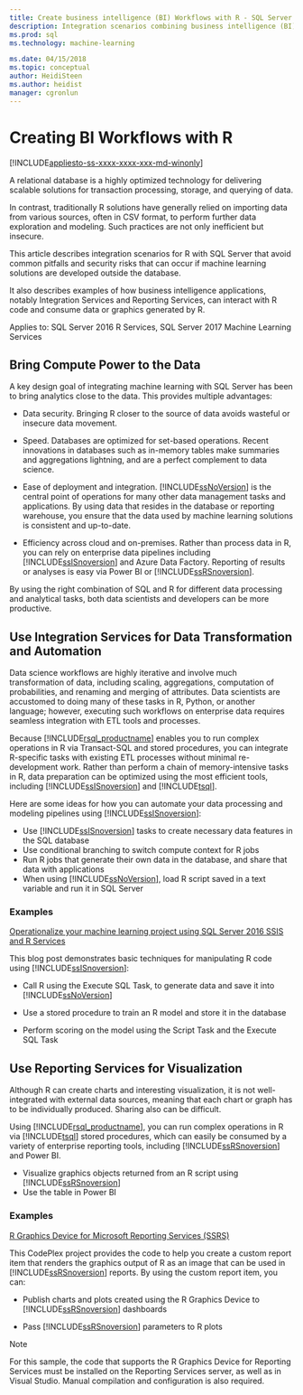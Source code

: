 ```yaml
---
title: Create business intelligence (BI) Workflows with R - SQL Server Machine Learning Services
description: Integration scenarios combining business intelligence (BI) and R language support in SQL Server and SQL Server Integration Services (SSIS).
ms.prod: sql
ms.technology: machine-learning

ms.date: 04/15/2018  
ms.topic: conceptual
author: HeidiSteen
ms.author: heidist
manager: cgronlun
---
```

# Creating BI Workflows with R
[!INCLUDE[appliesto-ss-xxxx-xxxx-xxx-md-winonly](../../includes/appliesto-ss-xxxx-xxxx-xxx-md-winonly.md)]

A relational database is a highly optimized technology for delivering scalable solutions for transaction processing, storage, and querying of data.

In contrast, traditionally R solutions have generally relied on importing data from various sources, often in CSV format, to perform further data exploration and modeling. Such practices are not only inefficient but insecure.

This article describes integration scenarios for R with SQL Server that avoid common pitfalls and security risks that can occur if machine learning solutions are developed outside the database.

It also describes examples of how business intelligence applications, notably Integration Services and Reporting Services, can interact with R code and consume data or graphics generated by R.

Applies to: SQL Server 2016 R Services, SQL Server 2017 Machine Learning Services

## Bring Compute Power to the Data

A key design goal of integrating machine learning with SQL Server has been to bring analytics close to the data. This provides multiple advantages:

+ Data security. Bringing R closer to the source of data avoids wasteful or insecure data movement.

+ Speed. Databases are optimized for set-based operations. Recent innovations in databases such as in-memory tables make summaries and aggregations lightning, and are a perfect complement to data science.

+ Ease of deployment and integration. [!INCLUDE[ssNoVersion](../../includes/ssnoversion-md.md)] is the central point of operations for many other data management tasks and applications. By using data that resides in the database or reporting warehouse, you ensure that the data used by machine learning solutions is  consistent and up-to-date. 

+ Efficiency across cloud and on-premises. Rather than process data in R, you can rely on enterprise data pipelines including [!INCLUDE[ssISnoversion](../../includes/ssisnoversion-md.md)] and Azure Data Factory. Reporting of results or analyses is easy via Power BI or [!INCLUDE[ssRSnoversion](../../includes/ssrsnoversion-md.md)].

By using the right combination of SQL and R for different data processing and analytical tasks, both data scientists and developers can be more productive.

## Use Integration Services for Data Transformation and Automation

Data science workflows are highly iterative and involve much transformation of data, including scaling, aggregations, computation of probabilities, and renaming and merging of attributes. Data scientists are accustomed to doing many of these tasks in R, Python, or another language; however, executing such workflows on enterprise data requires seamless integration with ETL tools and processes.

Because [!INCLUDE[rsql_productname](../../includes/rsql-productname-md.md)] enables you to run complex operations in R via Transact-SQL and stored procedures, you can integrate R-specific tasks with existing ETL processes without minimal re-development work. Rather than perform a chain of memory-intensive tasks in R, data preparation can be optimized using the most efficient tools, including [!INCLUDE[ssISnoversion](../../includes/ssisnoversion-md.md)] and [!INCLUDE[tsql](../../includes/tsql-md.md)]. 

Here are some ideas for how you can automate your data processing and modeling pipelines using [!INCLUDE[ssISnoversion](../../includes/ssisnoversion-md.md)]:

+ Use [!INCLUDE[ssISnoversion](../../includes/ssisnoversion-md.md)] tasks to create necessary data features in the SQL database
+ Use conditional branching to switch compute context for R jobs
+ Run R jobs that generate their own data in the database, and share that data with applications
+ When using [!INCLUDE[ssNoVersion](../../includes/ssnoversion-md.md)], load R script saved in a text variable and run it in SQL Server

### Examples

[Operationalize your machine learning project using SQL Server 2016 SSIS and R Services](https://blogs.msdn.microsoft.com/ssis/2016/01/11/operationalize-your-machine-learning-project-using-sql-server-2016-ssis-and-r-services/)  

This blog post demonstrates basic techniques for manipulating R code using [!INCLUDE[ssISnoversion](../../includes/ssisnoversion-md.md)]: 

+ Call R using the Execute SQL Task, to generate data and save it into [!INCLUDE[ssNoVersion](../../includes/ssnoversion-md.md)]

+ Use  a stored procedure to train an R model and store it in the database

+ Perform scoring on the model using the Script Task and the Execute SQL Task

##  <a name="bkmk_ssrs"></a> Use Reporting Services for Visualization

Although R can create charts and interesting visualization, it is not well-integrated with external data sources, meaning that each chart or graph has to be individually produced. Sharing also can be difficult.

Using [!INCLUDE[rsql_productname](../../includes/rsql-productname-md.md)], you can run complex operations in R via [!INCLUDE[tsql](../../includes/tsql-md.md)] stored procedures, which can easily be consumed by a variety of enterprise reporting tools, including [!INCLUDE[ssRSnoversion](../../includes/ssrsnoversion-md.md)] and Power BI.

+ Visualize graphics objects returned from an R script using [!INCLUDE[ssRSnoversion](../../includes/ssrsnoversion-md.md)]
+ Use the table in Power BI

### Examples

[R Graphics Device for Microsoft Reporting Services (SSRS)](https://rgraphicsdevice.codeplex.com/)

This CodePlex project provides the code to help you create a custom report item that renders the graphics output of  R as an image that can be used in [!INCLUDE[ssRSnoversion](../../includes/ssrsnoversion-md.md)] reports.  By using the custom report item, you can:

+ Publish charts and plots created using the R Graphics Device to [!INCLUDE[ssRSnoversion](../../includes/ssrsnoversion-md.md)] dashboards

+ Pass [!INCLUDE[ssRSnoversion](../../includes/ssrsnoversion-md.md)] parameters to R plots

> [!NOTE]
> For this sample, the code that supports the R Graphics Device for Reporting Services must be installed on the Reporting Services server, as well as in Visual Studio. Manual compilation and configuration is also required.
